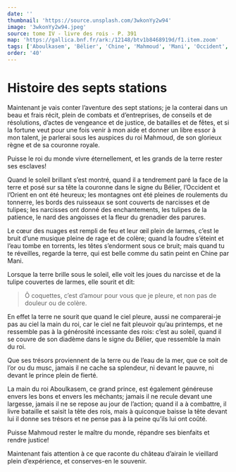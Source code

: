 ```yaml
---
date: ''
thumbnail: 'https://source.unsplash.com/3wkonYy2w94'
image: '3wkonYy2w94.jpeg'
source: tome IV - livre des rois - P. 391
map: 'https://gallica.bnf.fr/ark:/12148/btv1b8468919d/f1.item.zoom'
tags: ['Aboulkasem', 'Bélier', 'Chine', 'Mahmoud', 'Mani', 'Occident', 'Orient']
order: '40'
---
```


# Histoire des septs stations

Maintenant je vais conter l’aventure des sept stations; je la conterai dans un beau et frais récit, plein de combats et d’entreprises, de conseils et de résolutions, d’actes de vengeance et de justice, de batailles et de fêtes, et si la fortune veut pour une fois venir à mon aide et donner un libre essor à mon talent, je parlerai sous les auspices du roi Mahmoud, de son glorieux règne et de sa couronne royale.

Puisse le roi du monde vivre éternellement, et les grands de la terre rester ses esclaves!

Quand le soleil brillant s’est montré, quand il a tendrement paré la face de la terre et posé sur sa tête la couronne dans le signe du Bélier, l’Occident et l’Orient en ont été heureux; les montagnes ont été pleines de roulements du tonnerre, les bords des ruisseaux se sont couverts de narcisses et de tulipes; les narcisses ont donné des enchantements, les tulipes de la patience, le nard des angoisses et la fleur du grenadier des parures.

Le cœur des nuages est rempli de feu et leur œil plein de larmes, c’est le bruit d’une musique pleine de rage et de colère; quand la foudre s’éteint et l’eau tombe en torrents, les têtes s’endorment sous ce bruit; mais quand tu te réveilles, regarde la terre, qui est belle comme du satin peint en Chine par Mani.

Lorsque la terre brille sous le soleil, elle voit les joues du narcisse et de la tulipe couvertes de larmes, elle sourit et dit:

> Ô coquettes, c’est d’amour pour vous que je pleure, et non pas de douleur ou de colère.

En effet la terre ne sourit que quand le ciel pleure, aussi ne comparerai-je pas au ciel la main du roi, car le ciel ne fait pleuvoir qu’au printemps, et ne ressemble pas à la générosité incessante des rois: c’est au soleil, quand il se couvre de son diadème dans le signe du Bélier, que ressemble la main du roi.

Que ses trésors proviennent de la terre ou de l’eau de la mer, que ce soit de l’or ou du musc, jamais il ne cache sa splendeur, ni devant le pauvre, ni devant le prince plein de fierté.

La main du roi Aboulkasem, ce grand prince, est également généreuse envers les bons et envers les méchants; jamais il ne recule devant une largesse, jamais il ne se repose au jour de l’action; quand il a à combattre, il livre bataille et saisit la tête des rois, mais à quiconque baisse la tête devant lui il donne ses trésors et ne pense pas à la peine qu’ils lui ont coûté.

Puisse Mahmoud rester le maître du monde, répandre ses bienfaits et rendre justice!

Maintenant fais attention à ce que raconte du château d’airain le vieillard plein d’expérience, et conserves-en le souvenir.
